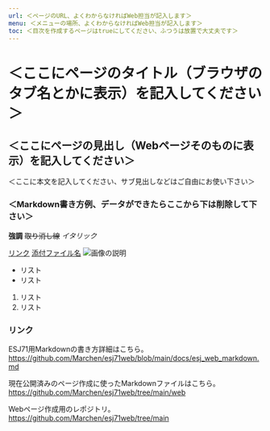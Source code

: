 ```yaml
---
url: ＜ページのURL、よくわからなければWeb担当が記入します＞
menu: ＜メニューの場所、よくわからなければWeb担当が記入します＞
toc: ＜目次を作成するページはtrueにしてください、ふつうは放置で大丈夫です＞
---
```


# ＜ここにページのタイトル（ブラウザのタブ名とかに表示）を記入してください＞

## ＜ここにページの見出し（Webページそのものに表示）を記入してください＞

＜ここに本文を記入してください、サブ見出しなどはご自由にお使い下さい＞

### ＜Markdown書き方例、データができたらここから下は削除して下さい＞

**強調**
~~取り消し線~~
*イタリック*

[リンク](リンク先のURL)
[添付ファイル名](添付ファイルのファイル名)
![画像の説明](画像のファイル名)

* リスト
* リスト

1. リスト
2. リスト

### リンク

ESJ71用Markdownの書き方詳細はこちら。
https://github.com/Marchen/esj71web/blob/main/docs/esj_web_markdown.md

現在公開済みのページ作成に使ったMarkdownファイルはこちら。
https://github.com/Marchen/esj71web/tree/main/web

Webページ作成用のレポジトリ。
https://github.com/Marchen/esj71web/tree/main
